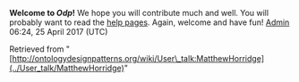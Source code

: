 __Welcome to _Odp_!__ We hope you will contribute much and well. 
You will probably want to read the [help pages](http://ontologydesignpatterns.org/wiki/Help:Contents "Help:Contents"). Again, welcome and have fun! [Admin](../User/ValentinaPresutti "User:ValentinaPresutti") 06:24, 25 April 2017 (UTC)





Retrieved from "[http://ontologydesignpatterns.org/wiki/User\_talk:MatthewHorridge](../User_talk/MatthewHorridge)"